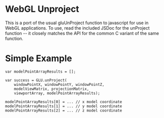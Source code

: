 WebGL Unproject
===============

This is a port of the usual gluUnProject function to javascript for use in WebGL applications. To use, read the included JSDoc for the unProject function -- it closely matches the API for the common C variant of the same function.

Simple Example
==============

    var modelPointArrayResults = [];
    
    var success = GLU.unProject(
        windowPointX, windowPointY, windowPointZ,
        modelViewMatrix, projectionMatrix,
        viewportArray, modelPointArrayResults);
    
    modelPointArrayResults[0] = ... // x model coordinate
    modelPointArrayResults[1] = ... // y model coordinate
    modelPointArrayResults[2] = ... // z model coordinate

